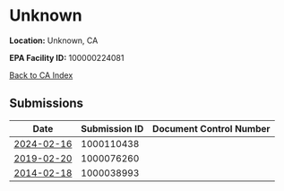 # Unknown

**Location:** Unknown, CA

**EPA Facility ID:** 100000224081

[Back to CA Index](../../index.md)

## Submissions

| Date | Submission ID | Document Control Number |
|------|--------------|-------------------------|
| [2024-02-16](submissions/1000110438.md) | 1000110438 |  |
| [2019-02-20](submissions/1000076260.md) | 1000076260 |  |
| [2014-02-18](submissions/1000038993.md) | 1000038993 |  |
